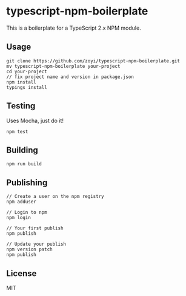 # typescript-npm-boilerplate

This is a boilerplate for a TypeScript 2.x NPM module.

## Usage

```
git clone https://github.com/zoyi/typescript-npm-boilerplate.git
mv typescript-npm-boilerplate your-project
cd your-project
// fix project name and version in package.json
npm install
typings install
```

## Testing

Uses Mocha, just do it!

```
npm test
```

## Building

```
npm run build
```

## Publishing

```
// Create a user on the npm registry
npm adduser

// Login to npm
npm login

// Your first publish
npm publish

// Update your publish
npm version patch
npm publish
```

## License

MIT
